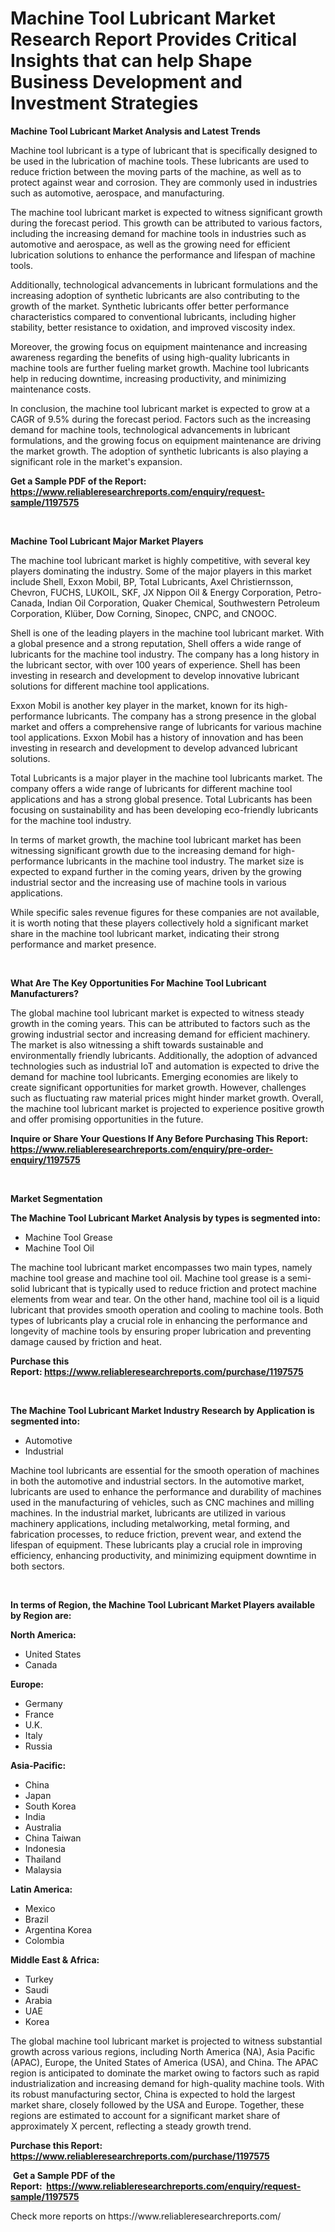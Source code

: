 <p><h1>Machine Tool Lubricant Market Research Report Provides Critical Insights that can help Shape Business Development and Investment Strategies</h1></p><p><strong>Machine Tool Lubricant Market Analysis and Latest Trends</strong></p>
<p><p>Machine tool lubricant is a type of lubricant that is specifically designed to be used in the lubrication of machine tools. These lubricants are used to reduce friction between the moving parts of the machine, as well as to protect against wear and corrosion. They are commonly used in industries such as automotive, aerospace, and manufacturing.</p><p>The machine tool lubricant market is expected to witness significant growth during the forecast period. This growth can be attributed to various factors, including the increasing demand for machine tools in industries such as automotive and aerospace, as well as the growing need for efficient lubrication solutions to enhance the performance and lifespan of machine tools.</p><p>Additionally, technological advancements in lubricant formulations and the increasing adoption of synthetic lubricants are also contributing to the growth of the market. Synthetic lubricants offer better performance characteristics compared to conventional lubricants, including higher stability, better resistance to oxidation, and improved viscosity index.</p><p>Moreover, the growing focus on equipment maintenance and increasing awareness regarding the benefits of using high-quality lubricants in machine tools are further fueling market growth. Machine tool lubricants help in reducing downtime, increasing productivity, and minimizing maintenance costs.</p><p>In conclusion, the machine tool lubricant market is expected to grow at a CAGR of 9.5% during the forecast period. Factors such as the increasing demand for machine tools, technological advancements in lubricant formulations, and the growing focus on equipment maintenance are driving the market growth. The adoption of synthetic lubricants is also playing a significant role in the market's expansion.</p></p>
<p><strong>Get a Sample PDF of the Report:&nbsp; <a href="https://www.reliableresearchreports.com/enquiry/request-sample/1197575">https://www.reliableresearchreports.com/enquiry/request-sample/1197575</a></strong></p>
<p>&nbsp;</p>
<p><strong>Machine Tool Lubricant Major Market Players</strong></p>
<p><p>The machine tool lubricant market is highly competitive, with several key players dominating the industry. Some of the major players in this market include Shell, Exxon Mobil, BP, Total Lubricants, Axel Christiernsson, Chevron, FUCHS, LUKOIL, SKF, JX Nippon Oil & Energy Corporation, Petro-Canada, Indian Oil Corporation, Quaker Chemical, Southwestern Petroleum Corporation, Klüber, Dow Corning, Sinopec, CNPC, and CNOOC.</p><p>Shell is one of the leading players in the machine tool lubricant market. With a global presence and a strong reputation, Shell offers a wide range of lubricants for the machine tool industry. The company has a long history in the lubricant sector, with over 100 years of experience. Shell has been investing in research and development to develop innovative lubricant solutions for different machine tool applications.</p><p>Exxon Mobil is another key player in the market, known for its high-performance lubricants. The company has a strong presence in the global market and offers a comprehensive range of lubricants for various machine tool applications. Exxon Mobil has a history of innovation and has been investing in research and development to develop advanced lubricant solutions.</p><p>Total Lubricants is a major player in the machine tool lubricants market. The company offers a wide range of lubricants for different machine tool applications and has a strong global presence. Total Lubricants has been focusing on sustainability and has been developing eco-friendly lubricants for the machine tool industry.</p><p>In terms of market growth, the machine tool lubricant market has been witnessing significant growth due to the increasing demand for high-performance lubricants in the machine tool industry. The market size is expected to expand further in the coming years, driven by the growing industrial sector and the increasing use of machine tools in various applications.</p><p>While specific sales revenue figures for these companies are not available, it is worth noting that these players collectively hold a significant market share in the machine tool lubricant market, indicating their strong performance and market presence.</p></p>
<p>&nbsp;</p>
<p><strong>What Are The Key Opportunities For Machine Tool Lubricant Manufacturers?</strong></p>
<p><p>The global machine tool lubricant market is expected to witness steady growth in the coming years. This can be attributed to factors such as the growing industrial sector and increasing demand for efficient machinery. The market is also witnessing a shift towards sustainable and environmentally friendly lubricants. Additionally, the adoption of advanced technologies such as industrial IoT and automation is expected to drive the demand for machine tool lubricants. Emerging economies are likely to create significant opportunities for market growth. However, challenges such as fluctuating raw material prices might hinder market growth. Overall, the machine tool lubricant market is projected to experience positive growth and offer promising opportunities in the future.</p></p>
<p><strong>Inquire or Share Your Questions If Any Before Purchasing This Report: <a href="https://www.reliableresearchreports.com/enquiry/pre-order-enquiry/1197575">https://www.reliableresearchreports.com/enquiry/pre-order-enquiry/1197575</a></strong></p>
<p>&nbsp;</p>
<p><strong>Market Segmentation</strong></p>
<p><strong>The Machine Tool Lubricant Market Analysis by types is segmented into:</strong></p>
<p><ul><li>Machine Tool Grease</li><li>Machine Tool Oil</li></ul></p>
<p><p>The machine tool lubricant market encompasses two main types, namely machine tool grease and machine tool oil. Machine tool grease is a semi-solid lubricant that is typically used to reduce friction and protect machine elements from wear and tear. On the other hand, machine tool oil is a liquid lubricant that provides smooth operation and cooling to machine tools. Both types of lubricants play a crucial role in enhancing the performance and longevity of machine tools by ensuring proper lubrication and preventing damage caused by friction and heat.</p></p>
<p><strong>Purchase this Report:&nbsp;<a href="https://www.reliableresearchreports.com/purchase/1197575">https://www.reliableresearchreports.com/purchase/1197575</a></strong></p>
<p>&nbsp;</p>
<p><strong>The Machine Tool Lubricant Market Industry Research by Application is segmented into:</strong></p>
<p><ul><li>Automotive</li><li>Industrial</li></ul></p>
<p><p>Machine tool lubricants are essential for the smooth operation of machines in both the automotive and industrial sectors. In the automotive market, lubricants are used to enhance the performance and durability of machines used in the manufacturing of vehicles, such as CNC machines and milling machines. In the industrial market, lubricants are utilized in various machinery applications, including metalworking, metal forming, and fabrication processes, to reduce friction, prevent wear, and extend the lifespan of equipment. These lubricants play a crucial role in improving efficiency, enhancing productivity, and minimizing equipment downtime in both sectors.</p></p>
<p>&nbsp;</p>
<p><strong>In terms of Region, the Machine Tool Lubricant Market Players available by Region are:</strong></p>
<p>
    <p> <strong> North America: </strong>
        <ul>
            <li>United States</li>
            <li>Canada</li>
        </ul>
        </p> 
    <p> <strong> Europe: </strong>
        <ul>
            <li>Germany</li>
            <li>France</li>
            <li>U.K.</li>
            <li>Italy</li>
            <li>Russia</li>
        </ul>
        </p> 
    <p> <strong> Asia-Pacific: </strong>
        <ul>
            <li>China</li>
            <li>Japan</li>
            <li>South Korea</li>
            <li>India</li>
            <li>Australia</li>
            <li>China Taiwan</li>
            <li>Indonesia</li>
            <li>Thailand</li>
            <li>Malaysia</li>
        </ul>
        </p> 
    <p> <strong> Latin America: </strong>
        <ul>
            <li>Mexico</li>
            <li>Brazil</li>
            <li>Argentina Korea</li>
            <li>Colombia</li>
        </ul>
        </p> 
    <p> <strong> Middle East & Africa: </strong>
        <ul>
            <li>Turkey</li>
            <li>Saudi</li>
            <li>Arabia</li>
            <li>UAE</li>
            <li>Korea</li>
        </ul>
    </p>
    </p>
<p><p>The global machine tool lubricant market is projected to witness substantial growth across various regions, including North America (NA), Asia Pacific (APAC), Europe, the United States of America (USA), and China. The APAC region is anticipated to dominate the market owing to factors such as rapid industrialization and increasing demand for high-quality machine tools. With its robust manufacturing sector, China is expected to hold the largest market share, closely followed by the USA and Europe. Together, these regions are estimated to account for a significant market share of approximately X percent, reflecting a steady growth trend.</p></p>
<p><strong>Purchase this Report: <a href="https://www.reliableresearchreports.com/purchase/1197575">https://www.reliableresearchreports.com/purchase/1197575</a></strong></p>
<p>&nbsp;<strong>Get a Sample PDF of the Report:&nbsp;&nbsp;<a href="https://www.reliableresearchreports.com/enquiry/request-sample/1197575">https://www.reliableresearchreports.com/enquiry/request-sample/1197575</a></strong></p>
<p><strong></strong></p>
<p>Check more reports on https://www.reliableresearchreports.com/</p>
